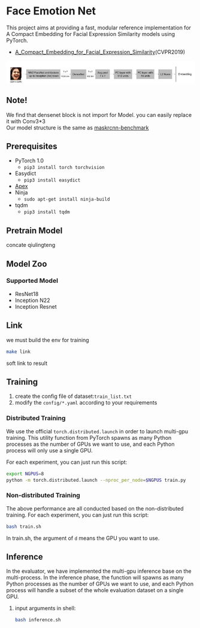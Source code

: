 # Face Emotion Net
This project aims at providing a fast, modular reference implementation for A Compact Embedding for Facial Expression Similarity models using PyTorch.
- [A_Compact_Embedding_for_Facial_Expression_Similarity](http://openaccess.thecvf.com/content_CVPR_2019/papers/Vemulapalli_A_Compact_Embedding_for_Facial_Expression_Similarity_CVPR_2019_paper.pdf)(CVPR2019) 

![model image](demo/model.png)

## Note!
We find that densenet block is not import for Model. you can easily replace it with Conv3*3  
Our model structure is the same as [maskrcnn-benchmark](https://github.com/facebookresearch/maskrcnn-benchmark)  
## Prerequisites
- PyTorch 1.0
  - `pip3 install torch torchvision`
- Easydict
  - `pip3 install easydict`
- [Apex](https://nvidia.github.io/apex/index.html)
- Ninja
  - `sudo apt-get install ninja-build`
- tqdm
  - `pip3 install tqdm`  
  
## Pretrain Model  
concate qiulingteng

## Model Zoo
### Supported Model
- ResNet18
- Inception N22
- Inception Resnet 

## Link
we must build the env for training 
```bash
make link
```
soft link to result

## Training
1. create the config file of dataset:`train_list.txt`   
2. modify the `config/*.yaml` according to your requirements

### Distributed Training
We use the official `torch.distributed.launch` in order to launch multi-gpu training. This utility function from PyTorch spawns as many Python processes as the number of GPUs we want to use, and each Python process will only use a single GPU.

For each experiment, you can just run this script:
```bash
export NGPUS=8
python -m torch.distributed.launch --nproc_per_node=$NGPUS train.py
```

### Non-distributed Training
The above performance are all conducted based on the non-distributed training.
For each experiment, you can just run this script:
```bash
bash train.sh
```

In train.sh, the argument of `d` means the GPU you want to use.

## Inference
In the evaluator, we have implemented the multi-gpu inference base on the multi-process. In the inference phase, the function will spawns as many Python processes as the number of GPUs we want to use, and each Python process will handle a subset of the whole evaluation dataset on a single GPU.
1. input arguments in shell:
    ```bash
    bash inference.sh
    ```

